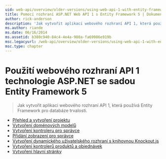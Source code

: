 ```yaml
---
uid: web-api/overview/older-versions/using-web-api-1-with-entity-framework-5/index
title: Pomocí rozhraní ASP.NET Web API 1 s Entity Framework 5 | Dokumentace Microsoftu
author: rick-anderson
description: 'Jak vytvořit aplikaci webového rozhraní API 1, která používá Entity Framework pro databáze trvalosti.'
ms.author: riande
ms.date: 06/16/2014
ms.assetid: b380c940-84c4-4e4a-980a-fa69986e919b
msc.legacyurl: /web-api/overview/older-versions/using-web-api-1-with-entity-framework-5
msc.type: chapter
---
```

<a name="using-aspnet-web-api-1-with-entity-framework-5"></a>Použití webového rozhraní API 1 technologie ASP.NET se sadou Entity Framework 5
====================
> Jak vytvořit aplikaci webového rozhraní API 1, která používá Entity Framework pro databáze trvalosti.


- [Přehled a vytvoření projektu](using-web-api-with-entity-framework-part-1.md)
- [Vytvoření doménových modelů](using-web-api-with-entity-framework-part-2.md)
- [Vytvoření kontroleru pro správce](using-web-api-with-entity-framework-part-3.md)
- [Přidání zobrazení pro správce](using-web-api-with-entity-framework-part-4.md)
- [Vytvoření dynamického uživatelského rozhraní s knihovnou Knockout.js](using-web-api-with-entity-framework-part-5.md)
- [Vytvoření kontrolerů produktů a objednávek](using-web-api-with-entity-framework-part-6.md)
- [Vytvoření hlavní stránky](using-web-api-with-entity-framework-part-7.md)
